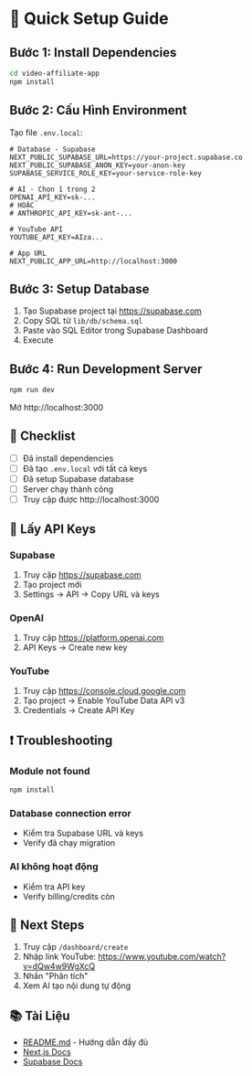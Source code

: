 # 🚀 Quick Setup Guide

## Bước 1: Install Dependencies

```bash
cd video-affiliate-app
npm install
```

## Bước 2: Cấu Hình Environment

Tạo file `.env.local`:

```env
# Database - Supabase
NEXT_PUBLIC_SUPABASE_URL=https://your-project.supabase.co
NEXT_PUBLIC_SUPABASE_ANON_KEY=your-anon-key
SUPABASE_SERVICE_ROLE_KEY=your-service-role-key

# AI - Chọn 1 trong 2
OPENAI_API_KEY=sk-...
# HOẶC
# ANTHROPIC_API_KEY=sk-ant-...

# YouTube API
YOUTUBE_API_KEY=AIza...

# App URL
NEXT_PUBLIC_APP_URL=http://localhost:3000
```

## Bước 3: Setup Database

1. Tạo Supabase project tại https://supabase.com
2. Copy SQL từ `lib/db/schema.sql`
3. Paste vào SQL Editor trong Supabase Dashboard
4. Execute

## Bước 4: Run Development Server

```bash
npm run dev
```

Mở http://localhost:3000

## 📝 Checklist

- [ ] Đã install dependencies
- [ ] Đã tạo `.env.local` với tất cả keys
- [ ] Đã setup Supabase database
- [ ] Server chạy thành công
- [ ] Truy cập được http://localhost:3000

## 🔑 Lấy API Keys

### Supabase

1. Truy cập https://supabase.com
2. Tạo project mới
3. Settings → API → Copy URL và keys

### OpenAI

1. Truy cập https://platform.openai.com
2. API Keys → Create new key

### YouTube

1. Truy cập https://console.cloud.google.com
2. Tạo project → Enable YouTube Data API v3
3. Credentials → Create API Key

## ❗ Troubleshooting

### Module not found

```bash
npm install
```

### Database connection error

- Kiểm tra Supabase URL và keys
- Verify đã chạy migration

### AI không hoạt động

- Kiểm tra API key
- Verify billing/credits còn

## 🎯 Next Steps

1. Truy cập `/dashboard/create`
2. Nhập link YouTube: https://www.youtube.com/watch?v=dQw4w9WgXcQ
3. Nhấn "Phân tích"
4. Xem AI tạo nội dung tự động

## 📚 Tài Liệu

- [README.md](./README.md) - Hướng dẫn đầy đủ
- [Next.js Docs](https://nextjs.org/docs)
- [Supabase Docs](https://supabase.com/docs)
